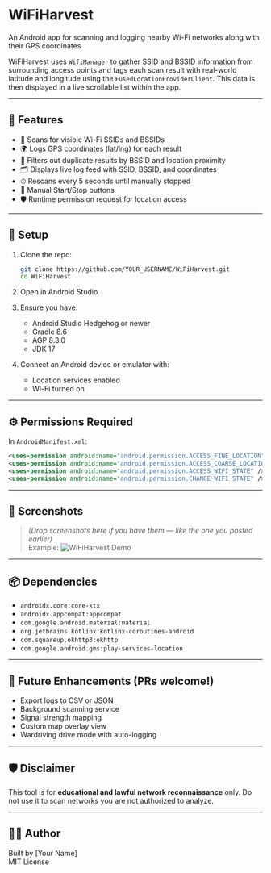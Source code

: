 # WiFiHarvest

An Android app for scanning and logging nearby Wi-Fi networks along with their GPS coordinates.

WiFiHarvest uses `WifiManager` to gather SSID and BSSID information from surrounding access points and tags each scan result with real-world latitude and longitude using the `FusedLocationProviderClient`. This data is then displayed in a live scrollable list within the app.

---

## 📱 Features

- 📡 Scans for visible Wi-Fi SSIDs and BSSIDs
- 🌍 Logs GPS coordinates (lat/lng) for each result
- 🧠 Filters out duplicate results by BSSID and location proximity
- 🗂 Displays live log feed with SSID, BSSID, and coordinates
- ⏱ Rescans every 5 seconds until manually stopped
- 🛑 Manual Start/Stop buttons
- 🛡 Runtime permission request for location access

---

## 🔧 Setup

1. Clone the repo:
   ```bash
   git clone https://github.com/YOUR_USERNAME/WiFiHarvest.git
   cd WiFiHarvest
   ```

2. Open in Android Studio

3. Ensure you have:
   - Android Studio Hedgehog or newer
   - Gradle 8.6
   - AGP 8.3.0
   - JDK 17

4. Connect an Android device or emulator with:
   - Location services enabled
   - Wi-Fi turned on

---

## ⚙️ Permissions Required

In `AndroidManifest.xml`:
```xml
<uses-permission android:name="android.permission.ACCESS_FINE_LOCATION" />
<uses-permission android:name="android.permission.ACCESS_COARSE_LOCATION" />
<uses-permission android:name="android.permission.ACCESS_WIFI_STATE" />
<uses-permission android:name="android.permission.CHANGE_WIFI_STATE" />
```

---

## 📸 Screenshots

> _(Drop screenshots here if you have them — like the one you posted earlier)_  
> Example:
> ![WiFiHarvest Demo](screenshots/main-ui.jpg)

---

## 📦 Dependencies

- `androidx.core:core-ktx`
- `androidx.appcompat:appcompat`
- `com.google.android.material:material`
- `org.jetbrains.kotlinx:kotlinx-coroutines-android`
- `com.squareup.okhttp3:okhttp`
- `com.google.android.gms:play-services-location`

---

## 📍 Future Enhancements (PRs welcome!)

- Export logs to CSV or JSON
- Background scanning service
- Signal strength mapping
- Custom map overlay view
- Wardriving drive mode with auto-logging

---

## 🛡 Disclaimer

This tool is for **educational and lawful network reconnaissance** only. Do not use it to scan networks you are not authorized to analyze.

---

## 🧑‍💻 Author

Built by [Your Name]  
MIT License
```
